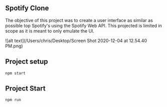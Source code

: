 ## Spotify Clone

The objective of this project was to create a user interface as similar as possible top Spotify's using the Spotify Web API. This projected is limited in scope as it is meant to only emulate the UI. 


![alt text](/Users/chris/Desktop/Screen Shot 2020-12-04 at 12.54.40 PM.png)

## Project setup

`npm start`

## Project Start

`npm run`
